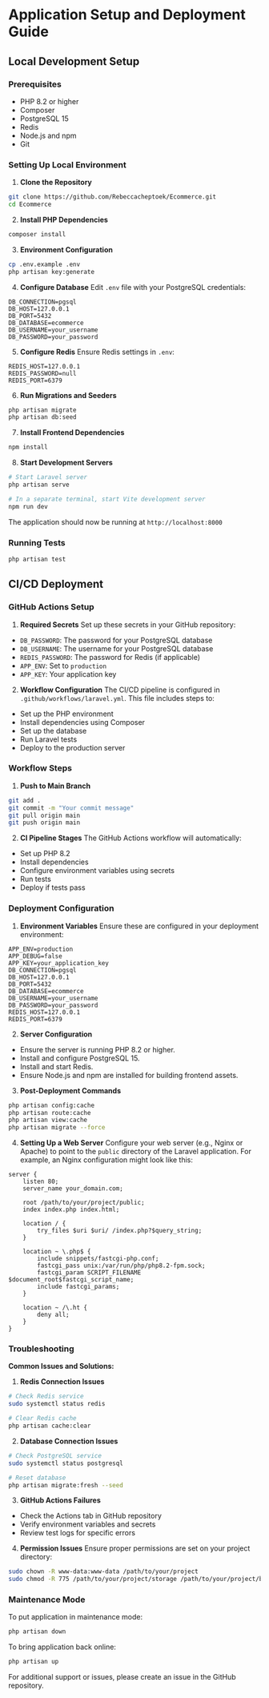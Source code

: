 # Application Setup and Deployment Guide

## Local Development Setup

### Prerequisites
- PHP 8.2 or higher
- Composer
- PostgreSQL 15
- Redis
- Node.js and npm
- Git

### Setting Up Local Environment

1. **Clone the Repository**
```bash
git clone https://github.com/Rebeccacheptoek/Ecommerce.git
cd Ecommerce
```

2. **Install PHP Dependencies**
```bash
composer install
```

3. **Environment Configuration**
```bash
cp .env.example .env
php artisan key:generate
```

4. **Configure Database**
Edit `.env` file with your PostgreSQL credentials:
```
DB_CONNECTION=pgsql
DB_HOST=127.0.0.1
DB_PORT=5432
DB_DATABASE=ecommerce
DB_USERNAME=your_username
DB_PASSWORD=your_password
```

5. **Configure Redis**
Ensure Redis settings in `.env`:
```
REDIS_HOST=127.0.0.1
REDIS_PASSWORD=null
REDIS_PORT=6379
```

6. **Run Migrations and Seeders**
```bash
php artisan migrate
php artisan db:seed
```

7. **Install Frontend Dependencies**
```bash
npm install
```

8. **Start Development Servers**
```bash
# Start Laravel server
php artisan serve

# In a separate terminal, start Vite development server
npm run dev
```

The application should now be running at `http://localhost:8000`

### Running Tests
```bash
php artisan test
```

## CI/CD Deployment

### GitHub Actions Setup

1. **Required Secrets**
Set up these secrets in your GitHub repository:
- `DB_PASSWORD`: The password for your PostgreSQL database
- `DB_USERNAME`: The username for your PostgreSQL database
- `REDIS_PASSWORD`: The password for Redis (if applicable)
- `APP_ENV`: Set to `production`
- `APP_KEY`: Your application key

2. **Workflow Configuration**
The CI/CD pipeline is configured in `.github/workflows/laravel.yml`. This file includes steps to:
- Set up the PHP environment
- Install dependencies using Composer
- Set up the database
- Run Laravel tests
- Deploy to the production server

### Workflow Steps

1. **Push to Main Branch**
```bash
git add .
git commit -m "Your commit message"
git pull origin main
git push origin main
```

2. **CI Pipeline Stages**
The GitHub Actions workflow will automatically:
- Set up PHP 8.2
- Install dependencies
- Configure environment variables using secrets
- Run tests
- Deploy if tests pass

### Deployment Configuration

1. **Environment Variables**
Ensure these are configured in your deployment environment:
```
APP_ENV=production
APP_DEBUG=false
APP_KEY=your_application_key
DB_CONNECTION=pgsql
DB_HOST=127.0.0.1
DB_PORT=5432
DB_DATABASE=ecommerce
DB_USERNAME=your_username
DB_PASSWORD=your_password
REDIS_HOST=127.0.0.1
REDIS_PORT=6379
```

2. **Server Configuration**
- Ensure the server is running PHP 8.2 or higher.
- Install and configure PostgreSQL 15.
- Install and start Redis.
- Ensure Node.js and npm are installed for building frontend assets.

3. **Post-Deployment Commands**
```bash
php artisan config:cache
php artisan route:cache
php artisan view:cache
php artisan migrate --force
```

4. **Setting Up a Web Server**
Configure your web server (e.g., Nginx or Apache) to point to the `public` directory of the Laravel application. For example, an Nginx configuration might look like this:
```nginx
server {
    listen 80;
    server_name your_domain.com;

    root /path/to/your/project/public;
    index index.php index.html;

    location / {
        try_files $uri $uri/ /index.php?$query_string;
    }

    location ~ \.php$ {
        include snippets/fastcgi-php.conf;
        fastcgi_pass unix:/var/run/php/php8.2-fpm.sock;
        fastcgi_param SCRIPT_FILENAME $document_root$fastcgi_script_name;
        include fastcgi_params;
    }

    location ~ /\.ht {
        deny all;
    }
}
```

### Troubleshooting

**Common Issues and Solutions:**

1. **Redis Connection Issues**
```bash
# Check Redis service
sudo systemctl status redis

# Clear Redis cache
php artisan cache:clear
```

2. **Database Connection Issues**
```bash
# Check PostgreSQL service
sudo systemctl status postgresql

# Reset database
php artisan migrate:fresh --seed
```

3. **GitHub Actions Failures**
- Check the Actions tab in GitHub repository
- Verify environment variables and secrets
- Review test logs for specific errors

4. **Permission Issues**
Ensure proper permissions are set on your project directory:
```bash
sudo chown -R www-data:www-data /path/to/your/project
sudo chmod -R 775 /path/to/your/project/storage /path/to/your/project/bootstrap/cache
```

### Maintenance Mode

To put application in maintenance mode:
```bash
php artisan down
```

To bring application back online:
```bash
php artisan up
```

For additional support or issues, please create an issue in the GitHub repository.
